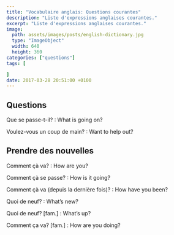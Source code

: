 ```yaml
---
title: "Vocabulaire anglais: Questions courantes"
description: "Liste d'expressions anglaises courantes."
excerpt: "Liste d'expressions anglaises courantes."
image:
  path: assets/images/posts/english-dictionary.jpg
  type: "ImageObject"
  width: 640
  height: 360
categories: ["questions"]
tags: [

]
date: 2017-03-28 20:51:00 +0100
---
```


## Questions

Que se passe-t-il?
: What is going on?

Voulez-vous un coup de main?
: Want to help out?


## Prendre des nouvelles

Comment çà va?
: How are you?

Comment çà se passe?
: How is it going?

Comment çà va (depuis la dernière fois)?
: How have you been?

Quoi de neuf?
: What’s new?

Quoi de neuf? [fam.]
: What’s up?

Comment ça va? [fam.]
: How are you doing?
